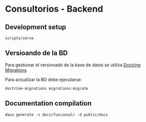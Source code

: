 # Consultorios - Backend

## Development setup

```shell
scripts/serve
```

## Versioando de la BD

Para gestionar el versionado de la base de datos se utiliza [Doctrine Migrations](https://www.doctrine-project.org/projects/migrations.html).

Para actualizar la BD debe ejecutarse:

```shell
doctrine-migrations migrations:migrate
```

## Documentation compilation

```shell
daux generate -s docs/funcional/ -d public/docs
```
